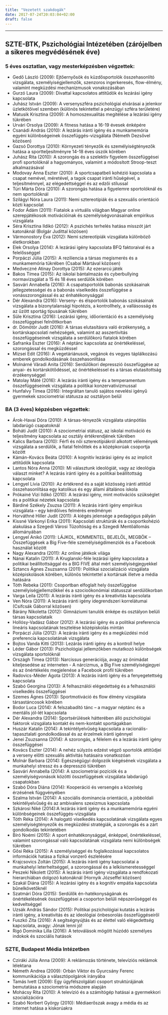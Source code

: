 ```yaml
---
title: "Vezetett szakdogák"
date: 2017-07-24T20:03:04+02:00
draft: false
---
```


___



## SZTE-BTK, Pszichológiai Intézetében (zárójelben a sikeres megvédésének éve)

### 5 éves osztatlan, vagy mesterképzésben végzettek:
- Gedő László (2009): Ejtőernyősök és küzdősportolók összehasonlító vizsgálata, személyiségjellemzők, szenzoros ingerkeresés, flow-élmény, valamint megküzdési mechanizmusok vonakozásában
- Gurzó Laura (2009): Divattal kapcsolatos attitűdök és lezárási igény kapcsolata
- Juhász István (2009): A versenyszféra pszichológiai elvárásai a jelenkor üzletkötőivel szemben (különös tekintettel a pénzügyi szféra területére)
- Matusik Krisztina (2009): A homoszexualitás megitélése a lezárási igény tükrében
- Urvári Orsolya (2009): A fitness hatása a 16-19 évesek énképére
- Csanádi András (2010): A lezárás iránti igény és a munkamemória egyéni különbségeinek összefüggés-vizsgálata (Németh Dezsővel közösen)
- Gazsó Dorottya (2010): Környezeti tényezők és személyiségtényezők hatása a sportteljesítményre 14-18 éves úszók körében
- Juhász Rita (2010): A szorongás és a szelektív figyelem összefüggései profi sportolóknál a hagyományos, valamint a módosított Stroop-teszt alkalmazásával 
- Modovay Anna Eszter (2010): A sportcsapatbeli kohézió kapcsolata a csapat nemével, méretével, a tagok csapat iránti hűségével, a teljesítménnyel, az elégedettséggel és az edzői stílussal 
- Túri Márta Dóra (2010): A szorongás hatása a figyelemre sportolóknál és nem sportolóknál
- Szilágyi Nóra Laura (2011): Nemi sztereotípiák és a szexuális orientáció közti kapcsolat
- Fodor Ádám (2011): Fiatalok a virtuális világban Magyar online szerepjátékosok motivációinak és személyiségvonásainak empirikus vizsgálata
- Séra Krisztina Ildikó (2012): A pszichés terhelés hatása misszót járt katonáknál (Bolgár Judittal közösen)
- Vármonostory Éva (2012): Nemi sztereotípiák vizsgálata különböző életkorokban
- Elek Orsolya (2014): A lezárási igény kapcsolata BFQ faktoraival és a felelősséggel
- Porpáczi Júlia (2015): A reziliencia a társas megismerés és a munkamemória tükrében (Csabai Mártával közösen)
- Medveczné Atinay Dorottya (2015): Az ezerarcú játék
- Bakos Tímea (2015): Az iskolai bántalmazás és cyberbullying normavizsgálat a 15 és 18 éves serdülők körében
- Sasvári Annabella (2016): A csapatsportolók babonás szokásainak jellegzetességei és a babonás viselkedés összefüggése a vonásszorongással és az énhatékonysággal
- Dér Alexandra (2016): Verseny- és élsportolók babonás szokásainak vizsgálata a bizonytalansági hipotézis, a kontrollhely, a vallásosság és az űzött sportág típusának tükrében
- Süle Krisztina (2016): Lezárási igény, időorientáció és a személyiség összefüggései felnőttkorban
- dr. Dömötör Judit (2016): A társas elutasításra való érzékenység, a kortárskapcsolati nehézségek, valamint az asszertivitás összefüggéseinek vizsgálata a serdülőkorú fiatalok körében
- Safranka Eszter (2016): A néptánc kapcsolata az önértékeléssel, szorongással és megküzdéssel
- Mizsei Edit (2016): A vegetáriánusok, vegánok és vegyes táplálkozású emberek gondolkodásának összehasonlítása 
- Molnárné Váradi Anita (2016): Serdülőkori depresszió összefüggése az anyai- és kortárskötődéssel, az önértékeléssel és a társas elutasítottság érzékenységgel 
- Matolay Máté (2016): A lezárás iránti igény és a temperamentum összefüggéseinek vizsgálata a politikai konzervativizmussal 
- Hunfalvy Tímea (2016): Integráltan tanuló sajátos nevelési igényű gyermekek szociometriai státusza az osztályon belül

### BA (3 éves) képzésben végzettek:

- Árok-Havai Dóra (2010): A társas-tényezők vizsgálata utánpótlás labdarúgó csapatoknál 
- Boháti Judit (2010): A szociometriai státusz, az iskolai motiváció és teljesítmény kapcsolata az osztály értékrendjének tükrében 
- Kalics Barbara (2010): Férfi és női sztereotípiákról alkotott vélemények vizsgálata a serdülők, a fiatal felnőttek és a középkorúak csoportja között 
- Kámán-Kovács Beáta (2010): A kognitív lezárási igény és az implicit attitűdök kapcsolata 
- Lantos Nóra Anna (2010): Mi választunk ideológiát, vagy az ideológia választ minket? A lezárás iránti igény és a politikai beállítottság kapcsolata
- Lengyel Lívia (2010): Az értékrend és a saját közösség iránti attitűd összehasonlítása egy katolikus és egy állami általános iskola 
- Prókainé Vizi Ildikó (2010): A lezárási igény, mint motivációs szükséglet és a politikai nézetek kapcsolata
- Bárdiné Székely Zsuzsa (2011): A lezárás iránti igény empirikus vizsgálata – egy kérdőíves felmérés eredményei
- Horváthné Hiller Judit (2011): A kiégés jelensége a pedagógus pályán
- Kissné Várkonyi Erika (2011): Kapcsolati struktúrák és a csoportkohézió alakulása a Szegedi Városi Tűzoltóság és a Szegedi Mentőállomás állományában
- Lengyel Anikó (2011): LÁJKOL, KOMMENTEL, BEJELÖL, MEGBÖK – Összefüggések a Big Five-féle személyiségdimenziók és a Facebook használat között
- Nagy Alexandra (2011): Az online játékok világa
- Nánai Katalin (2011): A Kruglanski-féle lezárási igény kapcsolata a politikai beállítottsággal és a BIG FIVE által mért személyiségjegyekkel
- Sztancs Ágnes Zsuzsanna (2011): Politikai szocializáció vizsgálata középiskolások körében, különös tekintettel a kortársak illetve a média hatására
- Tóth Rebeka (2011): Csoportban elfoglalt hely összefüggése személyiségjellemzőkkel és a szocioökonómiai státusszal serdülőkorban
- Varga Leila (2011): A lezárás iránti igény és a kreativitás kapcsolata
- Ven Nóra (2011): A lezárás iránti igény idegrendszeri korrelátumai (Csifcsák Gáborral közösen)
- Bárány Nikoletta (2012): Gimnáziumi tanulók énképe és osztályon belüli társas kapcsolataik
- Hollósy-Vadász Gábor (2012): A lezárási igény és a politikai preferencia lineáris kapcsolatának tesztelése középiskolás mintán
- Porpáczi Júlia (2012): A lezárás iránti igény és a megküzdési mód preferencia kapcsolatának vizsgálata
- Bojtos Vanda Kitti (2013): Lezárás iránti igény és a kontroll helye
- Léder Gábor (2013): Pszichológiai jellemzőkben mutatkozó különbségek vizsgálata sportolóknál 
- Országh Tímea (2013): Narcissus generációja, avagy az önimádat kiteljesedése az interneten - A nárcizmus, a Big Five személyiségjegyei és az önértékelés megjelenése a Facebook profil tükrében 
- Radovics-Méder Ágota (2013): A lezárás iránti igény és a fenyegetettség kapcsolata
- Szabó Georgina (2013): A felhasználói elégedettség és a felhasználói viselkedés összefüggései
- Szemes Ágnes (2013): Sportmotiváció és flow élmény vizsgálata társastáncosok körében
- Bodor Luca (2014): A felszabadító tánc – a magyar néptánc és a mentális jól-lét kapcsolata 
- Dér Alexandra (2014):  Sportsérülések hátterében álló pszichológiai faktorok vizsgálata kontakt és nem-kontakt sportágakban 
- Huszár Katalin (2014): A tekintélyelvűség kapcsolata a racionális-tapasztalati gondolkodással és az érzelmek iránti igénnyel
- Jenei Zsuzsanna (2014): A szorongás, a félelem és a lezárás iránti igény összefüggései  
- Kovács Eszter (2014): A nehéz súlyzós edzést végző sportolók attitűdjei a verseny előtti szexuális aktivitás hatásaira vonatkozóan 
- Molnár Barbara (2014): Egészségügyi dolgozók kiégésének vizsgálata a munkahelyi stressz és a depresszió tükrében
- Sasvári Annabella (2014): A szociometriai pozíciók és a személyiségvonások közötti összefüggések vizsgálata labdarúgó csapatokban
- Szabó Dóra Diána (2014): Kooperáció és versengés a közelség érzésének függvényében
- Szalma István (2014): A szociális dominancia orientáció, a jobboldali tekintélyelvűség és az ambivalens szexizmus kapcsolata
- Szkárosi Niké (2014):A lezárás iránti igény és a munkamemória egyéni különbségeinek összefüggés-vizsgálata
- Tóth Réka (2014): A halogató viselkedés kapcsolatának vizsgálata egyes személyiségtényezők és megküzdési stratégiák, a szorongás és a zárt gondolkodás tekintetében
- Bíró Noémi (2015): A sport énhatékonysággal, énképpel, önértékeléssel, valamint szorongással való kapcsolatának vizsgálata nemi különbségek tükrében
- Gősi Réka (2015): A személyiséggel és foglalkozással kapcsolatos információk hatása a fizikai vonzerő észlelésére
- Krajcsovics Zoltán (2015): A lezárás iránti igény kapcsolatai a munkahelyi leterheltséggel, a szorongással és a lelkiismeretességgel
- Peszeki Nikolett (2015): A lezárás iránti igény vizsgálata a rendfokozati hierarchiában dolgozó katonáknál (Hornyik Józseffel közösen)
- Szakál Diána (2015): A lezárási igény és a kognitív empátia kapcsolata bűnelkövetőknél
- Szatmári Dóra (2015): Serdülők én-hatékonyságának és önértékelésének összefüggései a csoporton belüli népszerűséggel és kedveltséggel
- Uzsák András Sándor (2015): Politikai pszichológiai kutatás a lezárás iránti igény, a kreativitás és az ideológiai önbesorolás összefüggéseiről
- Fuszkó Zita (2016): A segítségnyújtás és az élettel való elégedettség kapcsolata, avagy: Jónak lenni jó! 
- Rigó Dominika Lilla (2016): A tetoválások mögött húzódó személyes indokok és szociális hatások

### SZTE, Budapest Média Intézetben

- Cziráki Júlia Anna (2009): A reklámozás története, televíziós reklámok lélektana
- Németh Andrea (2009): Orbán Viktor és Gyurcsány Ferenc kommunikációja a választópolgárok irányába
- Tamás Ivett (2009): Egy ügyfélszolgálati csoport struktúrájának bemutatása a szociometria módszere alapján
- Mohácsy Rita (2010): A televízió és a számítógép hatásai a gyermekkori szocializációra
- Szabó Norbert György (2010): Médiaerőszak avagy a média és az internet hatása a kiskorúakra